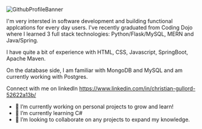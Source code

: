 
![GithubProfileBanner](https://user-images.githubusercontent.com/85528979/188495687-bebfb829-82a3-4d76-aafa-c2f4e0ba6597.png)

I'm very intersted in software development and building functional applcations for every day users. I've recently graduated from Coding Dojo where I learned 3 full stack technologies: Python/Flask/MySQL, MERN and Java/Spring. 


I have quite a bit of experience with HTML, CSS, Javascript, SpringBoot, Apache Maven. 

On the database side, I am familiar with MongoDB and MySQL and am currently working with Postgres. 

Connect with me on linkedIn https://www.linkedin.com/in/christian-gullord-52622a13b/


- 🔭 I’m currently working on personal projects to grow and learn!
- 🌱 I’m currently learning C#
- 👯 I’m looking to collaborate on any projects to expand my knowledge.


